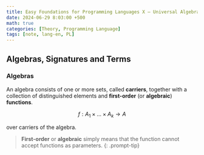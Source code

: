 ```yaml
---
title: Easy Foundations for Programming Languages X — Universal Algebra and Algebraic Data Types
date: 2024-06-29 8:03:00 +500
math: true
categories: [Theory, Programming Language]
tags: [note, lang-en, PL]
---
```


## Algebras, Signatures and Terms

### Algebras

An algebra consists of one or more sets, called **carriers**, together with a collection of distinguished elements and **first-order** (or **algebraic**) **functions**.

$$f:A_1 \times ... \times A_k \rightarrow A$$

over carriers of the algebra.

> **First-order** or **algebraic** simply means that the function cannot accept functions as parameters.
{: .prompt-tip}